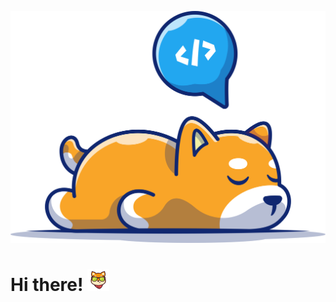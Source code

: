 ![floki.codes](/profile/images/icon.png "Hi there!")
# Hi there! <img src="/profile/images/shiba-inu-emoticon-cool.png" width="35"/>
